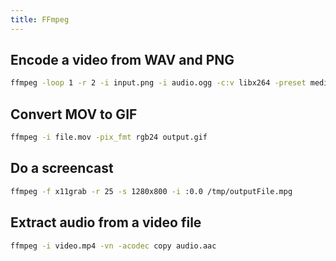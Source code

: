 ```yaml
---
title: FFmpeg
---
```


## Encode a video from WAV and PNG

```bash
ffmpeg -loop 1 -r 2 -i input.png -i audio.ogg -c:v libx264 -preset medium -tune stillimage -crf 18 -c:a copy -shortest -pix_fmt yuv420p output.mkv
```

## Convert MOV to GIF

```bash
ffmpeg -i file.mov -pix_fmt rgb24 output.gif
```

## Do a screencast

```bash
ffmpeg -f x11grab -r 25 -s 1280x800 -i :0.0 /tmp/outputFile.mpg
```

## Extract audio from a video file

```bash
ffmpeg -i video.mp4 -vn -acodec copy audio.aac
```
